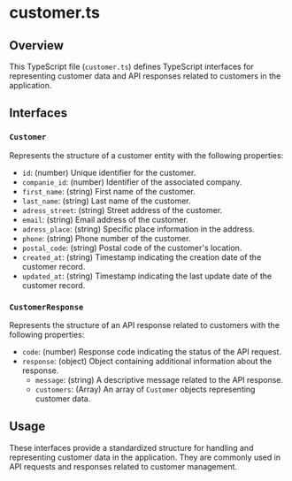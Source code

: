 # customer.ts

## Overview

This TypeScript file (`customer.ts`) defines TypeScript interfaces for representing customer data and API responses related to customers in the application.

## Interfaces

### `Customer`

Represents the structure of a customer entity with the following properties:

- `id`: (number) Unique identifier for the customer.
- `companie_id`: (number) Identifier of the associated company.
- `first_name`: (string) First name of the customer.
- `last_name`: (string) Last name of the customer.
- `adress_street`: (string) Street address of the customer.
- `email`: (string) Email address of the customer.
- `adress_place`: (string) Specific place information in the address.
- `phone`: (string) Phone number of the customer.
- `postal_code`: (string) Postal code of the customer's location.
- `created_at`: (string) Timestamp indicating the creation date of the customer record.
- `updated_at`: (string) Timestamp indicating the last update date of the customer record.

### `CustomerResponse`

Represents the structure of an API response related to customers with the following properties:

- `code`: (number) Response code indicating the status of the API request.
- `response`: (object) Object containing additional information about the response.
  - `message`: (string) A descriptive message related to the API response.
  - `customers`: (Array<Customer>) An array of `Customer` objects representing customer data.

## Usage

These interfaces provide a standardized structure for handling and representing customer data in the application. They are commonly used in API requests and responses related to customer management.

